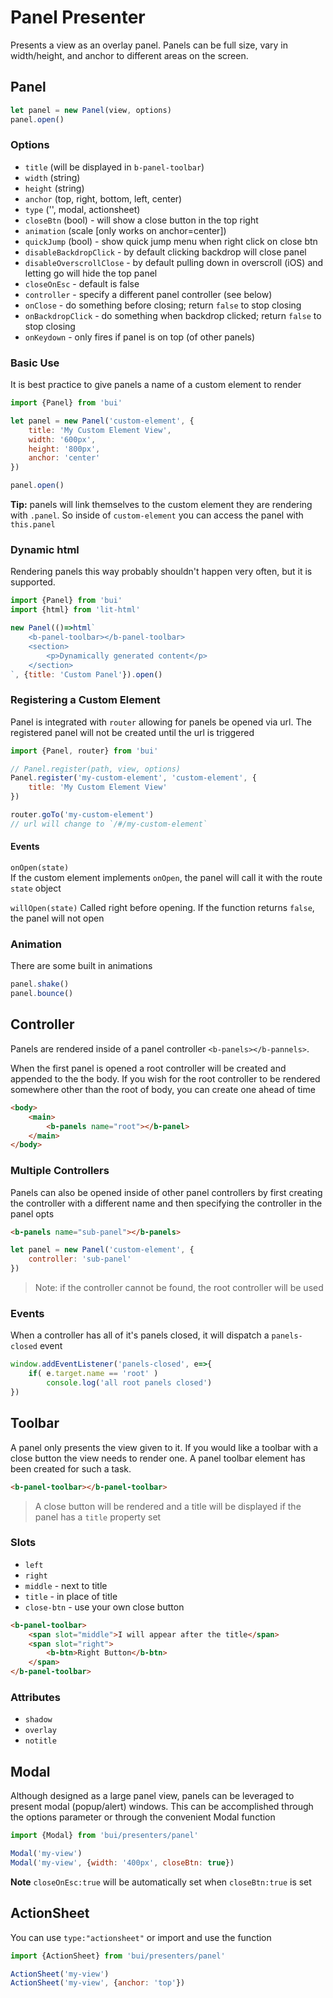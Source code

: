 Panel Presenter
===================

Presents a view as an overlay panel. Panels can be full size, vary in width/height, and anchor to
different areas on the screen.

## Panel

```javascript
let panel = new Panel(view, options)
panel.open()
```

### Options

- `title` (will be displayed in `b-panel-toolbar`)
- `width` (string)
- `height` (string)
- `anchor` (top, right, bottom, left, center)
- `type` ('', modal, actionsheet)
- `closeBtn` (bool) - will show a close button in the top right
- `animation` (scale [only works on anchor=center])
- `quickJump` (bool) - show quick jump menu when right click on close btn
- `disableBackdropClick` - by default clicking backdrop will close panel
- `disableOverscrollClose` - by default pulling down in overscroll (iOS) and letting go will hide the top panel
- `closeOnEsc` - default is false
- `controller` - specify a different panel controller (see below)
- `onClose` - do something before closing; return `false` to stop closing
- `onBackdropClick` - do something when backdrop clicked; return `false` to stop closing
- `onKeydown` - only fires if panel is on top (of other panels)

### Basic Use
It is best practice to give panels a name of a custom element to render

```javascript
import {Panel} from 'bui'

let panel = new Panel('custom-element', {
    title: 'My Custom Element View',
    width: '600px',
    height: '800px',
    anchor: 'center'
})

panel.open()
```

**Tip:** panels will link themselves to the custom element they are rendering with `.panel`.
So inside of `custom-element` you can access the panel with `this.panel`

### Dynamic html
Rendering panels this way probably shouldn't happen very often, but it is supported.

```javascript
import {Panel} from 'bui'
import {html} from 'lit-html'

new Panel(()=>html`
    <b-panel-toolbar></b-panel-toolbar>
    <section>	
        <p>Dynamically generated content</p>
    </section>
`, {title: 'Custom Panel'}).open()
```

### Registering a Custom Element
Panel is integrated with `router` allowing for panels be opened via url.
The registered panel will not be created until the url is triggered

```javascript
import {Panel, router} from 'bui'

// Panel.register(path, view, options)
Panel.register('my-custom-element', 'custom-element', {
    title: 'My Custom Element View'
})

router.goTo('my-custom-element')
// url will change to `/#/my-custom-element`
```

#### Events
`onOpen(state)`  
If the custom element implements `onOpen`, the panel will call it with the
route `state` object

`willOpen(state)`
Called right before opening. If the function returns `false`, the panel
will not open

### Animation
There are some built in animations

```js
panel.shake()
panel.bounce()
```


## Controller
Panels are rendered inside of a panel controller `<b-panels></b-pannels>`.

When the first panel is opened a root controller will be created and appended
to the the body. If you wish for the root controller to be rendered somewhere
other than the root of body, you can create one ahead of time

```html
<body>
    <main>
        <b-panels name="root"></b-panel>
    </main>
</body>
```

### Multiple Controllers

Panels can also be opened inside of other panel controllers by first creating the controller
with a different name and then specifying the controller in the panel opts

```html
<b-panels name="sub-panel"></b-panels>
```

```js
let panel = new Panel('custom-element', {
    controller: 'sub-panel'
})
```

>Note: if the controller cannot be found, the root controller will be used

### Events
When a controller has all of it's panels closed, it will dispatch a `panels-closed` event

```js
window.addEventListener('panels-closed', e=>{
    if( e.target.name == 'root' )
        console.log('all root panels closed')
})
```

## Toolbar

A panel only presents the view given to it. If you would like a toolbar with a close button the view
needs to render one. A panel toolbar element has been created for such a task.

```html
<b-panel-toolbar></b-panel-toolbar>
```
>A close button will be rendered and a title will be displayed if the panel has a `title` property set

### Slots

- `left`
- `right`
- `middle` - next to title
- `title` - in place of title
- `close-btn` - use your own close button

```html
<b-panel-toolbar>
    <span slot="middle">I will appear after the title</span>
    <span slot="right">
        <b-btn>Right Button</b-btn>
    </span>
</b-panel-toolbar>
```

### Attributes

- `shadow`
- `overlay`
- `notitle`

## Modal
Although designed as a large panel view, panels can be leveraged to present
modal (popup/alert) windows. This can be accomplished through the options
parameter or through the convenient Modal function

```js
import {Modal} from 'bui/presenters/panel'

Modal('my-view')
Modal('my-view', {width: '400px', closeBtn: true})
```

**Note** `closeOnEsc:true` will be automatically set when `closeBtn:true` is set 

## ActionSheet
You can use `type:"actionsheet"` or import and use the function

```js
import {ActionSheet} from 'bui/presenters/panel'

ActionSheet('my-view')
ActionSheet('my-view', {anchor: 'top'})
```
